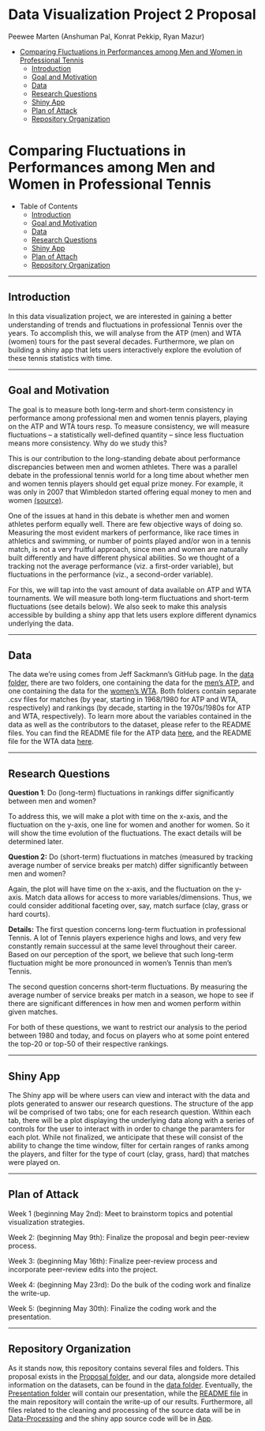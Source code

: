 Data Visualization Project 2 Proposal
================
Peewee Marten (Anshuman Pal, Konrat Pekkip, Ryan Mazur)

-   [Comparing Fluctuations in Performances among Men and Women in
    Professional
    Tennis](#comparing-fluctuations-in-performances-among-men-and-women-in-professional-tennis)
    -   [Introduction](#introduction)
    -   [Goal and Motivation](#goal-and-motivation)
    -   [Data](#data)
    -   [Research Questions](#research-questions)
    -   [Shiny App](#shiny-app)
    -   [Plan of Attack](#plan-of-attack)
    -   [Repository Organization](#repository-organization)

# Comparing Fluctuations in Performances among Men and Women in Professional Tennis

-   Table of Contents
    -   [Introduction](#introduction)
    -   [Goal and Motivation](#goal-and-motivation)
    -   [Data](#data)
    -   [Research Questions](#research-questions)
    -   [Shiny App](#shiny-app)
    -   [Plan of Attach](#plan-of-attack)
    -   [Repository Organization](#repository-organization)

------------------------------------------------------------------------

## Introduction

In this data visualization project, we are interested in gaining a
better understanding of trends and fluctuations in professional Tennis
over the years. To accomplish this, we will analyse from the ATP (men)
and WTA (women) tours for the past several decades. Furthermore, we plan
on building a shiny app that lets users interactively explore the
evolution of these tennis statistics with time.

------------------------------------------------------------------------

## Goal and Motivation

The goal is to measure both long-term and short-term consistency in
performance among professional men and women tennis players, playing on
the ATP and WTA tours resp. To measure consistency, we will measure
fluctuations – a statistically well-defined quantity – since less
fluctuation means more consistency. Why do we study this?

This is our contribution to the long-standing debate about performance
discrepancies between men and women athletes. There was a parallel
debate in the professional tennis world for a long time about whether
men and women tennis players should get equal prize money. For example,
it was only in 2007 that Wimbledon started offering equal money to men
and women
[(source)](https://www.espn.com/tennis/story/_/id/24599816/us-open-follow-money-how-pay-gap-grand-slam-tennis-closed).

One of the issues at hand in this debate is whether men and women
athletes perform equally well. There are few objective ways of doing so.
Measuring the most evident markers of performance, like race times in
athletics and swimming, or number of points played and/or won in a
tennis match, is not a very fruitful approach, since men and women are
naturally built differently and have different physical abilities. So we
thought of a tracking not the average performance (viz. a first-order
variable), but fluctuations in the performance (viz., a second-order
variable).

For this, we will tap into the vast amount of data available on ATP and
WTA tournaments. We will measure both long-term fluctuations and
short-term fluctuations (see details below). We also seek to make this
analysis accessible by building a shiny app that lets users explore
different dynamics underlying the data.

------------------------------------------------------------------------

## Data

The data we’re using comes from Jeff Sackmann’s GitHub page. In the
[data folder](data), there are two folders, one containing the data for
the [men’s ATP](data/atp), and one containing the data for the [women’s
WTA](data/wta). Both folders contain separate .csv files for matches (by
year, starting in 1968/1980 for ATP and WTA, respectively) and rankings
(by decade, starting in the 1970s/1980s for ATP and WTA, respectively).
To learn more about the variables contained in the data as well as the
contributors to the dataset, please refer to the README files. You can
find the README file for the ATP data [here](data/atp/README.md), and
the README file for the WTA data [here](data/wta/README.md).

------------------------------------------------------------------------

## Research Questions

**Question 1**: Do (long-term) fluctuations in rankings differ
significantly between men and women?

To address this, we will make a plot with time on the x-axis, and the
fluctuation on the y-axis, one line for women and another for women. So
it will show the time evolution of the fluctuations. The exact details
will be determined later.

**Question 2:** Do (short-term) fluctuations in matches (measured by
tracking average number of service breaks per match) differ
significantly between men and women?

Again, the plot will have time on the x-axis, and the fluctuation on the
y-axis. Match data allows for access to more variables/dimensions. Thus,
we could consider additional faceting over, say, match surface (clay,
grass or hard courts).

**Details:** The first question concerns long-term fluctuation in
professional Tennis. A lot of Tennis players experience highs and lows,
and very few constantly remain successul at the same level throughout
their career. Based on our perception of the sport, we believe that such
long-term fluctuation might be more pronounced in women’s Tennis than
men’s Tennis.

The second question concerns short-term fluctuations. By measuring the
average number of service breaks per match in a season, we hope to see
if there are significant differences in how men and women perform within
given matches.

For both of these questions, we want to restrict our analysis to the
period between 1980 and today, and focus on players who at some point
entered the top-20 or top-50 of their respective rankings.

------------------------------------------------------------------------

## Shiny App

The Shiny app will be where users can view and interact with the data
and plots generated to answer our research questions. The structure of
the app wil be comprised of two tabs; one for each research question.
Within each tab, there will be a plot displaying the underlying data
along with a series of controls for the user to interact with in order
to change the paramters for each plot. While not finalized, we
anticipate that these will consist of the ability to change the time
window, filter for certain ranges of ranks among the players, and filter
for the type of court (clay, grass, hard) that matches were played on.

------------------------------------------------------------------------

## Plan of Attack

Week 1 (beginning May 2nd): Meet to brainstorm topics and potential
visualization strategies.

Week 2: (beginning May 9th): Finalize the proposal and begin peer-review
process.

Week 3: (beginning May 16th): Finalize peer-review process and
incorporate peer-review edits into the project.

Week 4: (beginning May 23rd): Do the bulk of the coding work and
finalize the write-up.

Week 5: (beginning May 30th): Finalize the coding work and the
presentation.

------------------------------------------------------------------------

## Repository Organization

As it stands now, this repository contains several files and folders.
This proposal exists in the [Proposal folder](.), and our data,
alongside more detailed information on the datasets, can be found in the
[data folder](../data). Eventually, the [Presentation
folder](../Presentation) will contain our presentation, while the
[README file](../README.md) in the main repository will contain the
write-up of our results. Furthermore, all files related to the cleaning
and processing of the source data will be in
[Data-Processing](../Data-Processing) and the shiny app source code will
be in [App](../App).
